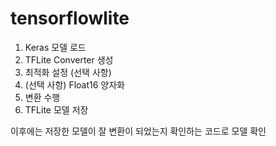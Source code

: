 # tensorflowlite
 1. Keras 모델 로드
 2. TFLite Converter 생성
 3. 최적화 설정 (선택 사항)
 4. (선택 사항) Float16 양자화
 5. 변환 수행
 6. TFLite 모델 저장

이후에는 저장한 모델이 잘 변환이 되었는지 확인하는 코드로 모델 확인
